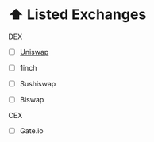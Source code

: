 # ⬆ Listed Exchanges

DEX

* [ ] [Uniswap ](https://uniswap.org)
* [ ] 1inch
* [ ] Sushiswap
* [ ] Biswap



CEX

* [ ] Gate.io
